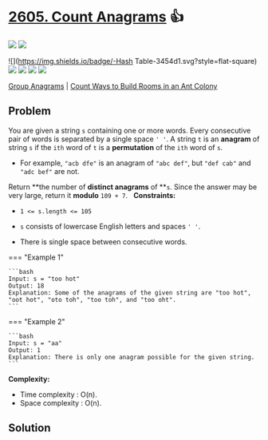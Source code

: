 # [2605. Count Anagrams](https://leetcode.com/problems/count-anagrams) :thumbsup:

![](https://img.shields.io/badge/-Hard-ff284b.svg?style=for-the-badge)
![](https://img.shields.io/date/1682363574?label=Last%20Change&style=for-the-badge)

![](https://img.shields.io/badge/-Hash Table-3454d1.svg?style=flat-square) ![](https://img.shields.io/badge/-Math-d1345b.svg?style=flat-square) ![](https://img.shields.io/badge/-String-00a7e1.svg?style=flat-square) ![](https://img.shields.io/badge/-Combinatorics-4a5759.svg?style=flat-square) ![](https://img.shields.io/badge/-Counting-577590.svg?style=flat-square)

<a href="https://leetcode.com/problems/group-anagrams">Group Anagrams</a> | <a href="https://leetcode.com/problems/count-ways-to-build-rooms-in-an-ant-colony">Count Ways to Build Rooms in an Ant Colony</a>

## Problem

You are given a string ```s``` containing one or more words. Every consecutive pair of words is separated by a single space ```' '```.
A string ```t``` is an **anagram** of string ```s``` if the ```ith``` word of ```t``` is a **permutation** of the ```ith``` word of ```s```.

	
- For example, ```"acb dfe"``` is an anagram of ```"abc def"```, but ```"def cab"``` and ```"adc bef"``` are not.

Return **the number of **distinct anagrams** of **```s```. Since the answer may be very large, return it **modulo** ```109 + 7```.
 
**Constraints:**
	
- ```1 <= s.length <= 105```
	
- ```s``` consists of lowercase English letters and spaces ```' '```.
	
- There is single space between consecutive words.

=== "Example 1"

    ```bash
    Input: s = "too hot"
    Output: 18
    Explanation: Some of the anagrams of the given string are "too hot", "oot hot", "oto toh", "too toh", and "too oht".
    ```

=== "Example 2"

    ```bash
    Input: s = "aa"
    Output: 1
    Explanation: There is only one anagram possible for the given string.
    ```

**Complexity:**

* Time complexity : O(n).
* Space complexity : O(n).

## Solution